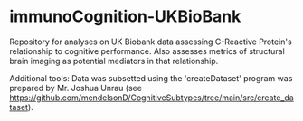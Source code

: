 # immunoCognition-UKBioBank
Repository for analyses on UK Biobank data assessing C-Reactive Protein's relationship to cognitive performance. Also assesses metrics of structural brain imaging as potential mediators in that relationship.

Additional tools:
Data was subsetted using the 'createDataset' program was prepared by Mr. Joshua Unrau (see https://github.com/mendelsonD/CognitiveSubtypes/tree/main/src/create_dataset).
